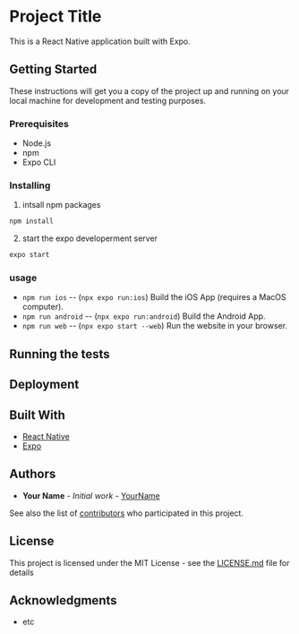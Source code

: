 # Project Title

This is a React Native application built with Expo.

## Getting Started

These instructions will get you a copy of the project up and running on your local machine for development and testing purposes.

### Prerequisites

- Node.js
- npm
- Expo CLI

### Installing

1. intsall npm packages
```sh
npm install
```

2. start the expo developerment server
```sh
expo start
```

### usage
- `npm run ios` -- (`npx expo run:ios`) Build the iOS App (requires a MacOS computer).
- `npm run android` -- (`npx expo run:android`) Build the Android App.
- `npm run web` -- (`npx expo start --web`) Run the website in your browser.

## Running the tests



## Deployment



## Built With

- [React Native](http://www.reactnative.com/)
- [Expo](https://expo.io/)


## Authors

- **Your Name** - *Initial work* - [YourName](https://github.com/your_username_)

See also the list of [contributors](https://github.com/your_username_/Project-Name/contributors) who participated in this project.

## License

This project is licensed under the MIT License - see the [LICENSE.md](LICENSE.md) file for details

## Acknowledgments

- etc